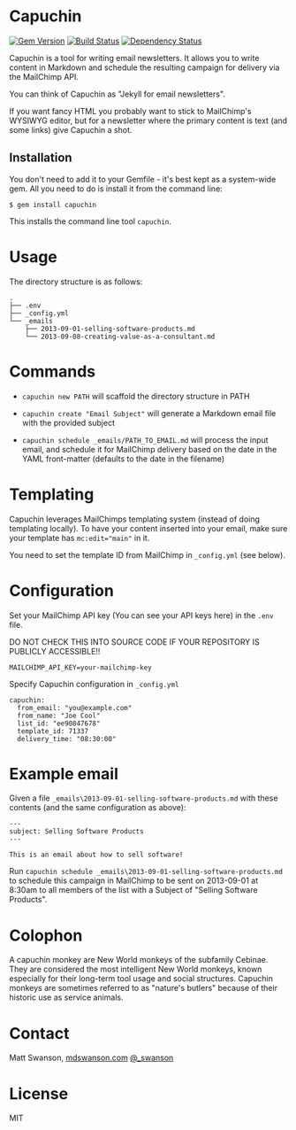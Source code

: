 # Capuchin

[![Gem Version](https://badge.fury.io/rb/capuchin.png)](http://badge.fury.io/rb/capuchin)
[![Build Status](https://travis-ci.org/swanson/capuchin.png)](https://travis-ci.org/swanson/capuchin)
[![Dependency Status](https://gemnasium.com/swanson/capuchin.png)](https://gemnasium.com/swanson/capuchin)


Capuchin is a tool for writing email newsletters. It allows you to write content in 
Markdown and schedule the resulting campaign for delivery via the MailChimp API.

You can think of Capuchin as "Jekyll for email newsletters".

If you want fancy HTML you probably want to stick to MailChimp's WYSIWYG editor, but
for a newsletter where the primary content is text (and some links) give Capuchin
a shot.

## Installation

You don't need to add it to your Gemfile - it's best kept as a system-wide gem. All you need to do is install it from the command line:

    $ gem install capuchin

This installs the command line tool `capuchin`.

# Usage

The directory structure is as follows:

```
.
├── .env
├── _config.yml
└── _emails
    ├── 2013-09-01-selling-software-products.md
    └── 2013-09-08-creating-value-as-a-consultant.md
```

# Commands

* `capuchin new PATH` will scaffold the directory structure in PATH 
* `capuchin create "Email Subject"` will generate a Markdown email file with the
provided subject

* `capuchin schedule _emails/PATH_TO_EMAIL.md` will process the input email, and 
schedule it for MailChimp delivery based on the date in the YAML front-matter 
(defaults to the date in the filename)

# Templating
Capuchin leverages MailChimps templating system (instead of doing templating 
locally). To have your content inserted into your email, make sure your template
has `mc:edit="main"` in it.

You need to set the template ID from MailChimp in `_config.yml` (see below).

# Configuration

Set your MailChimp API key (You can see your API keys here) in the `.env` file. 

DO NOT CHECK THIS INTO SOURCE CODE IF YOUR REPOSITORY IS PUBLICLY ACCESSIBLE!!

```
MAILCHIMP_API_KEY=your-mailchimp-key
```

Specify Capuchin configuration in `_config.yml`

```
capuchin:
  from_email: "you@example.com"
  from_name: "Joe Cool"
  list_id: "ee90847678"
  template_id: 71337
  delivery_time: "08:30:00"
```

# Example email
Given a file `_emails\2013-09-01-selling-software-products.md` with these
contents (and the same configuration as above):

```
---
subject: Selling Software Products
---

This is an email about how to sell software!

```

Run `capuchin schedule _emails\2013-09-01-selling-software-products.md` to schedule
this campaign in MailChimp to be sent on 2013-09-01 at 8:30am to all members of 
the list with a Subject of "Selling Software Products".

# Colophon
A capuchin monkey are New World monkeys of the subfamily Cebinae. They are 
considered the most intelligent New World monkeys, known especially for their
long-term tool usage and social structures. Capuchin monkeys are sometimes referred
to as "nature's butlers" because of their historic use as service animals.

# Contact
Matt Swanson, [mdswanson.com](http://mdswanson.com) [@_swanson](http://twitter.com/_swanson)

# License
MIT




